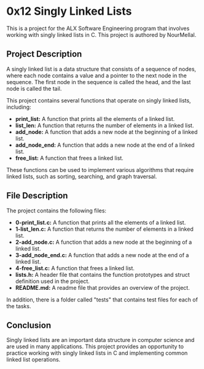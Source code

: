 # 0x12 Singly Linked Lists

This is a project for the ALX Software Engineering program that involves working with singly linked lists in C. This project is authored by NourMellal.

## Project Description

A singly linked list is a data structure that consists of a sequence of nodes, where each node contains a value and a pointer to the next node in the sequence. The first node in the sequence is called the head, and the last node is called the tail.

This project contains several functions that operate on singly linked lists, including:

* **print_list:** A function that prints all the elements of a linked list.
* **list_len:** A function that returns the number of elements in a linked list.
* **add_node:** A function that adds a new node at the beginning of a linked list.
* **add_node_end:** A function that adds a new node at the end of a linked list.
* **free_list:** A function that frees a linked list.

These functions can be used to implement various algorithms that require linked lists, such as sorting, searching, and graph traversal.

## File Description

The project contains the following files:

* **0-print_list.c:** A function that prints all the elements of a linked list.
* **1-list_len.c:** A function that returns the number of elements in a linked list.
* **2-add_node.c:** A function that adds a new node at the beginning of a linked list.
* **3-add_node_end.c:** A function that adds a new node at the end of a linked list.
* **4-free_list.c:** A function that frees a linked list.
* **lists.h:** A header file that contains the function prototypes and struct definition used in the project.
* **README.md:** A readme file that provides an overview of the project.

In addition, there is a folder called "tests" that contains test files for each of the tasks.

## Conclusion

Singly linked lists are an important data structure in computer science and are used in many applications. This project provides an opportunity to practice working with singly linked lists in C and implementing common linked list operations.

